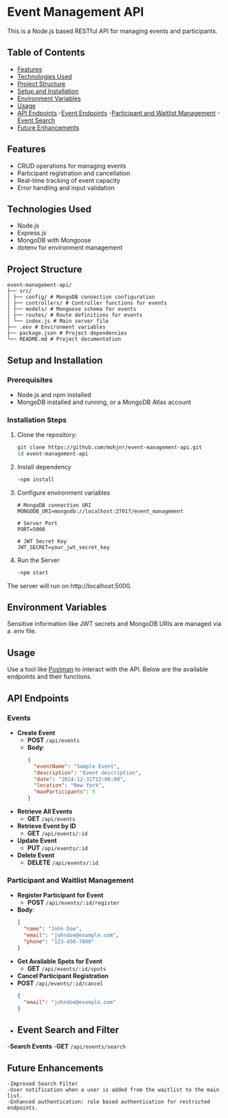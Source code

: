 # Event Management API

This is a Node.js based RESTful API for managing events and participants.

## Table of Contents

- [Features](#features)
- [Technologies Used](#technologies-used)
- [Project Structure](#project-structure)
- [Setup and Installation](#setup-and-installation)
- [Environment Variables](#environment-variables)
- [Usage](#usage)
- [API Endpoints](#api-endpoints)
   -[Event Endpoints](#event-endpoints)
   -[Participant and Waitlist Management](#participant-management)
   -[Event Search](#event-search)
- [Future Enhancements](#future-enhancements)

## Features

- CRUD operations for managing events
- Participant registration and cancellation
- Real-time tracking of event capacity
- Error handling and input validation

## Technologies Used

- Node.js
- Express.js
- MongoDB with Mongoose
- dotenv for environment management

## Project Structure

```
event-management-api/
├── src/
│ ├── config/ # MongoDB connection configuration
│ ├── controllers/ # Controller functions for events
│ ├── models/ # Mongoose schema for events
│ ├── routes/ # Route definitions for events
│ └── index.js # Main server file
├── .env # Environment variables
├── package.json # Project dependencies
└── README.md # Project documentation
```

## Setup and Installation

### Prerequisites

- Node.js and npm installed
- MongoDB installed and running, or a MongoDB Atlas account

### Installation Steps

1. Clone the repository:

   ```bash
   git clone https://github.com/mohjnr/event-management-api.git
   cd event-management-api

   ```

2. Install dependency
   ```bash
   -npm install
   ```

3. Configure environment variables

   ```plaintext
   # MongoDB connection URI
   MONGODB_URI=mongodb://localhost:27017/event_management

   # Server Port
   PORT=5000

   # JWT Secret Key
   JWT_SECRET=your_jwt_secret_key
   ```
  
4. Run the Server
   ```bash
   -npm start
   ```
  The server will run on http://localhost:5000.

## Environment Variables

Sensitive information like JWT secrets and MongoDB URIs are managed via a .env file.

## Usage

Use a tool like [Postman](https://www.postman.com/) to interact with the API. Below are the available endpoints and their functions.

## API Endpoints

### Events

- **Create Event**
  - **POST** `/api/events`
  - **Body**:
    ```json
    {
      "eventName": "Sample Event",
      "description": "Event description",
      "date": "2024-12-31T12:00:00",
      "location": "New York",
      "maxParticipants": 5
    }
    ```
- **Retrieve All Events**
  - **GET** `/api/events`
- **Retrieve Event by ID**
  - **GET** `/api/events/:id`
- **Update Event**
  - **PUT** `/api/events/:id`
- **Delete Event**
  - **DELETE** `/api/events/:id`

### Participant and Waitlist Management

- **Register Participant for Event**
  - **POST** `/api/events/:id/register`
- **Body**:
  ```json
  {
    "name": "John Doe",
    "email": "johndoe@example.com",
    "phone": "123-456-7890"
  }
  ```
- **Get Available Spots for Event**
  - **GET** `/api/events/:id/spots`
- **Cancel Participant Registration**
- **POST** `/api/events/:id/cancel`
  ```json
  {
    "email": "johndoe@example.com"
  }
  ```
- ## Event Search and Filter
-**Search Events**
  -**GET** `/api/events/search`

## Future Enhancements

```
-Improved Search Filter
-User notification when a user is added from the waitlist to the main list.
-Enhanced authentication: role based authentication for restricted endpoints.
```
